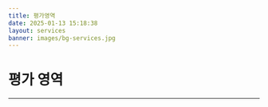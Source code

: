 ```yaml
---
title: 평가영역
date: 2025-01-13 15:18:38
layout: services
banner: images/bg-services.jpg
---
```


# 평가 영역

<hr>

